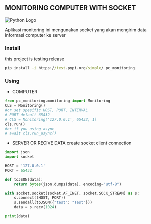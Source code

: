 ## MONITORING COMPUTER WITH SOCKET
![Python Logo](https://www.python.org/static/community_logos/python-logo.png "Sample inline image")

Aplikasi monitoring ini mengunakan socket yang akan mengirim data informasi computer ke server

### Install
this project is testing release
```cmd
pip install -i https://test.pypi.org/simple/ pc_monitoring
```

### Using
- COMPUTER
```python
from pc_monitoring.monitoring import Monitoring
CLS = Monitoring()
#or set spesific HOST, PORT, INTERVAL
# PORT default 65432
# CLS = Monitoring('127.0.0.1', 65432, 1) 
cls.run()
#or if you using async 
# await cls.run_async()
```

- SERVER OR RECIVE DATA
create socket client connection
```python
import json
import socket

HOST = '127.0.0.1'
PORT = 65432

def toJSON(data):
    return bytes(json.dumps(data), encoding="utf-8")

with socket.socket(socket.AF_INET, socket.SOCK_STREAM) as s:
    s.connect((HOST, PORT))
    s.sendall(toJSON({"test": "Test"}))
    data = s.recv(1024)

print(data)
```